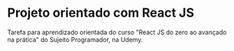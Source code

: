 # Projeto orientado com React JS

Tarefa para aprendizado orientada do curso "React JS do zero ao avançado na prática" do Sujeito Programador, na Udemy.